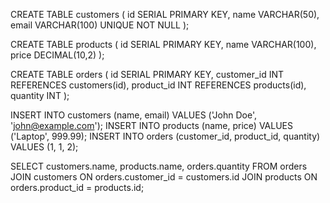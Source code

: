 CREATE TABLE customers (
    id SERIAL PRIMARY KEY,
    name VARCHAR(50),
    email VARCHAR(100) UNIQUE NOT NULL
);

CREATE TABLE products (
    id SERIAL PRIMARY KEY,
    name VARCHAR(100),
    price DECIMAL(10,2)
);

CREATE TABLE orders (
    id SERIAL PRIMARY KEY,
    customer_id INT REFERENCES customers(id),
    product_id INT REFERENCES products(id),
    quantity INT
);

INSERT INTO customers (name, email) VALUES ('John Doe', 'john@example.com');
INSERT INTO products (name, price) VALUES ('Laptop', 999.99);
INSERT INTO orders (customer_id, product_id, quantity) VALUES (1, 1, 2);

SELECT customers.name, products.name, orders.quantity 
FROM orders
JOIN customers ON orders.customer_id = customers.id
JOIN products ON orders.product_id = products.id;
